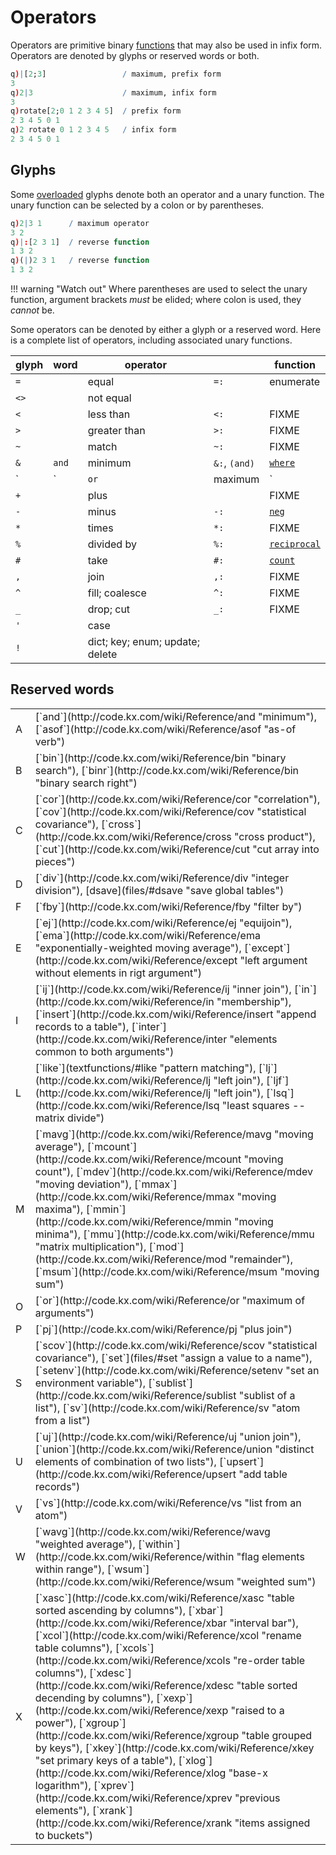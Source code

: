 Operators
=========

Operators are primitive binary [functions](functions) that may also be used in infix form. Operators are denoted by glyphs or reserved words or both. 
```q
q)|[2;3]                 / maximum, prefix form
3
q)2|3                    / maximum, infix form
3
q)rotate[2;0 1 2 3 4 5]  / prefix form
2 3 4 5 0 1
q)2 rotate 0 1 2 3 4 5   / infix form
2 3 4 5 0 1
```


## Glyphs

Some [overloaded](https://en.wikipedia.org/wiki/Function_overloading) glyphs denote both an operator and a unary function. The unary function can be selected by a colon or by parentheses.
```q
q)2|3 1      / maximum operator
3 2
q)|:[2 3 1]  / reverse function
1 3 2
q)(|)2 3 1   / reverse function
1 3 2
```

!!! warning "Watch out"
    Where parentheses are used to select the unary function, argument brackets _must_ be elided; where colon is used, they _cannot_ be. 

Some operators can be denoted by either a glyph or a reserved word. Here is a complete list of operators, including associated unary functions. 

| glyph | word  | operator       |       | function          |
|-------|-------|----------------|-------|-----------|
| `=`   |       | equal          | `=:`  | enumerate  |
| `<>`  |       | not equal      |       ||
| `<`   |       | less than      | `<:`  | FIXME |
| `>`   |       | greater than   | `>:`  | FIXME |
| `~`   |       | match          | `~:`  | FIXME |
| `&`   | `and` | minimum        | `&:`, `(and)` | [`where`](where)    |
| `|`   | `or`  | maximum        | `|:`, `(or)`  | [`reverse`](reverse)    |
| `+`   |       | plus           |       | FIXME |
| `-`   |       | minus          | `-:`  | [`neg`](neg)     |
| `*`   |       | times          | `*:`  | FIXME |
| `%`   |       | divided by     | `%:`  | [`reciprocal`](reciprocal) |
| `#`   |       | take           | `#:`  | [`count`](count)      |
| `,`   |       | join           | `,:`  | FIXME |
| `^`   |       | fill; coalesce | `^:`  | FIXME |
| `_`   |       | drop; cut      | `_:`  | FIXME |
| `'`   |       | case           |       | |
| `!`   |       | dict; key; enum; update; delete | | |


## Reserved words

<table markdown="1" class="kx-compact">
<tr><td>A</td><td>[`and`](http://code.kx.com/wiki/Reference/and "minimum"), [`asof`](http://code.kx.com/wiki/Reference/asof "as-of verb")</td></tr>
<tr><td>B</td><td>[`bin`](http://code.kx.com/wiki/Reference/bin "binary search"), [`binr`](http://code.kx.com/wiki/Reference/bin "binary search right")</td></tr>
<tr><td>C</td><td>[`cor`](http://code.kx.com/wiki/Reference/cor "correlation"), [`cov`](http://code.kx.com/wiki/Reference/cov "statistical covariance"), [`cross`](http://code.kx.com/wiki/Reference/cross "cross product"), [`cut`](http://code.kx.com/wiki/Reference/cut "cut array into pieces")</td></tr>
<tr><td>D</td><td>[`div`](http://code.kx.com/wiki/Reference/div "integer division"), [dsave](files/#dsave "save global tables") </td></tr>
<tr><td>F</td><td>[`fby`](http://code.kx.com/wiki/Reference/fby "filter by")</td></tr>
<tr><td>E</td><td>[`ej`](http://code.kx.com/wiki/Reference/ej "equijoin"), [`ema`](http://code.kx.com/wiki/Reference/ema "exponentially-weighted moving average"), [`except`](http://code.kx.com/wiki/Reference/except "left argument without elements in rigt argument")</td></tr>
<tr><td>I</td><td>[`ij`](http://code.kx.com/wiki/Reference/ij "inner join"), [`in`](http://code.kx.com/wiki/Reference/in "membership"), [`insert`](http://code.kx.com/wiki/Reference/insert "append records to a table"), [`inter`](http://code.kx.com/wiki/Reference/inter "elements common to both arguments")</td></tr>
<tr><td>L</td><td>[`like`](textfunctions/#like "pattern matching"), [`lj`](http://code.kx.com/wiki/Reference/lj "left join"), [`ljf`](http://code.kx.com/wiki/Reference/lj "left join"), [`lsq`](http://code.kx.com/wiki/Reference/lsq "least squares -- matrix divide")</td></tr>
<tr><td>M</td><td>[`mavg`](http://code.kx.com/wiki/Reference/mavg "moving average"), [`mcount`](http://code.kx.com/wiki/Reference/mcount "moving count"), [`mdev`](http://code.kx.com/wiki/Reference/mdev "moving deviation"), [`mmax`](http://code.kx.com/wiki/Reference/mmax "moving maxima"), [`mmin`](http://code.kx.com/wiki/Reference/mmin "moving minima"), [`mmu`](http://code.kx.com/wiki/Reference/mmu "matrix multiplication"), [`mod`](http://code.kx.com/wiki/Reference/mod "remainder"), [`msum`](http://code.kx.com/wiki/Reference/msum "moving sum")</td></tr>
<tr><td>O</td><td>[`or`](http://code.kx.com/wiki/Reference/or "maximum of arguments")</td></tr>
<tr><td>P</td><td>[`pj`](http://code.kx.com/wiki/Reference/pj "plus join")</td></tr>
<tr><td>S</td><td>[`scov`](http://code.kx.com/wiki/Reference/scov "statistical covariance"), [`set`](files/#set "assign a value to a name"), [`setenv`](http://code.kx.com/wiki/Reference/setenv "set an environment variable"), [`sublist`](http://code.kx.com/wiki/Reference/sublist "sublist of a list"), [`sv`](http://code.kx.com/wiki/Reference/sv "atom from a list")</td></tr>
<tr><td>U</td><td>[`uj`](http://code.kx.com/wiki/Reference/uj "union join"), [`union`](http://code.kx.com/wiki/Reference/union "distinct elements of combination of two lists"), [`upsert`](http://code.kx.com/wiki/Reference/upsert "add table records")</td></tr>
<tr><td>V</td><td>[`vs`](http://code.kx.com/wiki/Reference/vs "list from an atom")</td></tr>
<tr><td>W</td><td>[`wavg`](http://code.kx.com/wiki/Reference/wavg "weighted average"), [`within`](http://code.kx.com/wiki/Reference/within "flag elements within range"), [`wsum`](http://code.kx.com/wiki/Reference/wsum "weighted sum")</td></tr>
<tr><td>X</td><td>[`xasc`](http://code.kx.com/wiki/Reference/xasc "table sorted ascending by columns"), [`xbar`](http://code.kx.com/wiki/Reference/xbar "interval bar"), [`xcol`](http://code.kx.com/wiki/Reference/xcol "rename table columns"), [`xcols`](http://code.kx.com/wiki/Reference/xcols "re-order table columns"), [`xdesc`](http://code.kx.com/wiki/Reference/xdesc "table sorted decending by columns"), [`xexp`](http://code.kx.com/wiki/Reference/xexp "raised to a power"), [`xgroup`](http://code.kx.com/wiki/Reference/xgroup "table grouped by keys"), [`xkey`](http://code.kx.com/wiki/Reference/xkey "set primary keys of a table"), [`xlog`](http://code.kx.com/wiki/Reference/xlog "base-x logarithm"), [`xprev`](http://code.kx.com/wiki/Reference/xprev "previous elements"), [`xrank`](http://code.kx.com/wiki/Reference/xrank "items assigned to buckets")</td></tr>
</table>
